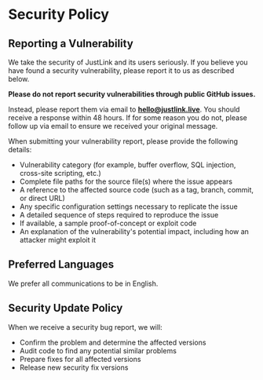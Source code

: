 # Security Policy

## Reporting a Vulnerability

We take the security of JustLink and its users seriously. If you believe you have found a security vulnerability, please report it to us as described below.

**Please do not report security vulnerabilities through public GitHub issues.**

Instead, please report them via email to **hello@justlink.live**. You should receive a response within 48 hours. If for some reason you do not, please follow up via email to ensure we received your original message.

When submitting your vulnerability report, please provide the following details:

- Vulnerability category (for example, buffer overflow, SQL injection, cross-site scripting, etc.)
- Complete file paths for the source file(s) where the issue appears
- A reference to the affected source code (such as a tag, branch, commit, or direct URL)
- Any specific configuration settings necessary to replicate the issue
- A detailed sequence of steps required to reproduce the issue
- If available, a sample proof-of-concept or exploit code
- An explanation of the vulnerability's potential impact, including how an attacker might exploit it

## Preferred Languages

We prefer all communications to be in English.

## Security Update Policy

When we receive a security bug report, we will:

- Confirm the problem and determine the affected versions
- Audit code to find any potential similar problems
- Prepare fixes for all affected versions
- Release new security fix versions
